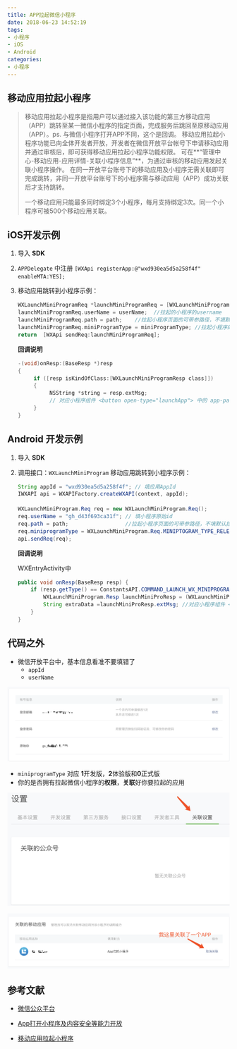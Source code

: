 ```yaml
---
title: APP拉起微信小程序
date: 2018-06-23 14:52:19
tags:
- 小程序
- iOS
- Android
categories:
- 小程序
---
```


## 移动应用拉起小程序

> 移动应用拉起小程序是指用户可以通过接入该功能的第三方移动应用（APP）跳转至某一微信小程序的指定页面，完成服务后跳回至原移动应用（APP）。ps. 与微信小程序打开APP不同，这个是回调。
> 移动应用拉起小程序功能已向全体开发者开放，开发者在微信开放平台帐号下申请移动应用并通过审核后，即可获得移动应用拉起小程序功能权限。
> 可在**“管理中心-移动应用-应用详情-关联小程序信息”**，为通过审核的移动应用发起关联小程序操作。
> 在同一开放平台账号下的移动应用及小程序无需关联即可完成跳转，非同一开放平台账号下的小程序需与移动应用（APP）成功关联后才支持跳转。
>
> 一个移动应用只能最多同时绑定3个小程序，每月支持绑定3次。同一个小程序可被500个移动应用关联。

<!--more-->

## iOS开发示例

1. 导入 **SDK**

2. `APPDelegate` 中注册 `[WXApi registerApp:@"wxd930ea5d5a258f4f" enableMTA:YES];`

3. 移动应用跳转到小程序示例：

   ```objective-c
   WXLaunchMiniProgramReq *launchMiniProgramReq = [WXLaunchMiniProgramReq object];
   launchMiniProgramReq.userName = userName;  //拉起的小程序的username
   launchMiniProgramReq.path = path;    //拉起小程序页面的可带参路径，不填默认拉起小程序首页
   launchMiniProgramReq.miniProgramType = miniProgramType; //拉起小程序的类型
   return  [WXApi sendReq:launchMiniProgramReq];
   ```

   **回调说明**

   ```objective-c
   -(void)onResp:(BaseResp *)resp 
   {
        if ([resp isKindOfClass:[WXLaunchMiniProgramResp class]])
        {
             NSString *string = resp.extMsg;
             // 对应小程序组件 <button open-type="launchApp"> 中的 app-parameter 属性
        }
   }
   ```

## Android 开发示例

1. 导入 **SDK**

2. 调用接口：`WXLaunchMiniProgram` 移动应用跳转到小程序示例：

   ```java
   String appId = "wxd930ea5d5a258f4f"; // 填应用AppId
   IWXAPI api = WXAPIFactory.createWXAPI(context, appId);
   
   WXLaunchMiniProgram.Req req = new WXLaunchMiniProgram.Req();
   req.userName = "gh_d43f693ca31f"; // 填小程序原始id
   req.path = path;                  //拉起小程序页面的可带参路径，不填默认拉起小程序首页
   req.miniprogramType = WXLaunchMiniProgram.Req.MINIPTOGRAM_TYPE_RELEASE;// 可选打开 开发版，体验版和正式版
   api.sendReq(req);
   ```

   **回调说明**

   WXEntryActivity中

   ```java
   public void onResp(BaseResp resp) {
       if (resp.getType() == ConstantsAPI.COMMAND_LAUNCH_WX_MINIPROGRAM) {
           WXLaunchMiniProgram.Resp launchMiniProResp = (WXLaunchMiniProgram.Resp) resp;
           String extraData =launchMiniProResp.extMsg; //对应小程序组件 <button open-type="launchApp"> 中的 app-parameter 属性
       }
   }
   ```

## 代码之外

- 微信开放平台中，基本信息看准不要填错了
  - `appId`
  - `userName`

![img](../../assets/lqwxminprogramaccount2018.png)

- `miniprogramType` 对应 **1**开发版，**2**体验版和**0**正式版
- 你的是否拥有拉起微信小程序的**权限**，**关联**好你要拉起的应用

![img](../../assets/lqwxminguanlian2018.png)

![img](../../assets/lqwxmingl2018.png)



## 参考文献

- [微信公众平台](https://mp.weixin.qq.com/?token=&lang=zh_CN)

- [App打开小程序及内容安全等能力开放](https://developers.weixin.qq.com/community/develop/doc/000aa032da0fa85b9bc6b88c056001)

- [移动应用拉起小程序](https://open.weixin.qq.com/cgi-bin/showdocument?action=dir_list&t=resource/res_list&verify=1&id=21526646385rK1Bs&token=5d0460853e4058cda3c86f93ad697853eed084be&lang=zh_CN)